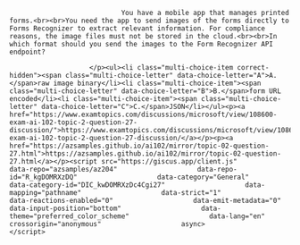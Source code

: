 <p class="card-text">
							
								You have a mobile app that manages printed forms.<br><br>You need the app to send images of the forms directly to Forms Recognizer to extract relevant information. For compliance reasons, the image files must not be stored in the cloud.<br><br>In which format should you send the images to the Form Recognizer API endpoint?
							
						</p><ul><li class="multi-choice-item correct-hidden"><span class="multi-choice-letter" data-choice-letter="A">A.</span>raw image binary</li><li class="multi-choice-item"><span class="multi-choice-letter" data-choice-letter="B">B.</span>form URL encoded</li><li class="multi-choice-item"><span class="multi-choice-letter" data-choice-letter="C">C.</span>JSON</li></ul><p><a href="https://www.examtopics.com/discussions/microsoft/view/108600-exam-ai-102-topic-2-question-27-discussion/">https://www.examtopics.com/discussions/microsoft/view/108600-exam-ai-102-topic-2-question-27-discussion/</a></p><p><a href="https://azsamples.github.io/ai102/mirror/topic-02-question-27.html">https://azsamples.github.io/ai102/mirror/topic-02-question-27.html</a></p><script src="https://giscus.app/client.js"                    data-repo="azsamples/az204"                    data-repo-id="R_kgDOMRXzDQ"                    data-category="General"                    data-category-id="DIC_kwDOMRXzDc4Cgi27"                    data-mapping="pathname"                    data-strict="1"                    data-reactions-enabled="0"                    data-emit-metadata="0"                    data-input-position="bottom"                    data-theme="preferred_color_scheme"                    data-lang="en"                    crossorigin="anonymous"                    async>                    </script>